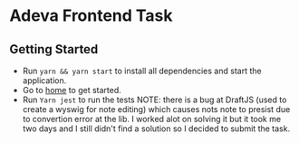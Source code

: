 # Adeva Frontend Task

## Getting Started

- Run `yarn && yarn start` to install all dependencies and start the application.
- Go to [home](http://localhost:8081) to get started.
- Run `Yarn jest` to run the tests
  NOTE: there is a bug at DraftJS (used to create a wyswig for note editing) which causes nots note to presist due to convertion error at the lib.
  I worked alot on solving it but it took me two days and I still didn't find a solution so I decided to submit the task.
